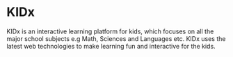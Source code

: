 # KIDx
KIDx is an interactive learning platform for kids, which focuses on all the major school subjects e.g Math, Sciences and Languages etc. 
KIDx uses the latest web technologies to make learning fun and interactive for the kids.
